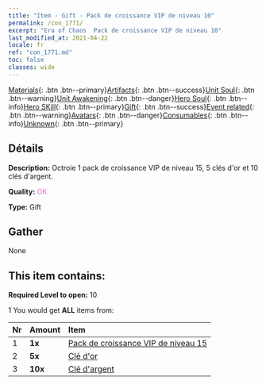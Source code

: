 ```yaml
---
title: "Item - Gift - Pack de croissance VIP de niveau 10"
permalink: /con_1771/
excerpt: "Era of Chaos  Pack de croissance VIP de niveau 10"
last_modified_at: 2021-04-22
locale: fr
ref: "con_1771.md"
toc: false
classes: wide
---
```

 [Materials](/ItemsFR/){: .btn .btn--primary}[Artifacts](/ItemsFR/Artifacts/){: .btn .btn--success}[Unit Soul](/ItemsFR/UnitSoul/){: .btn .btn--warning}[Unit Awakening](/ItemsFR/UnitAwakening/){: .btn .btn--danger}[Hero Soul](/ItemsFR/HeroSoul/){: .btn .btn--info}[Hero SKill](/ItemsFR/HeroSkill/){: .btn .btn--primary}[Gift](/ItemsFR/Gift/){: .btn .btn--success}[Event related](/ItemsFR/Events/){: .btn .btn--warning}[Avatars](/ItemsFR/Avatars/){: .btn .btn--danger}[Consumables](/ItemsFR/Consumables/){: .btn .btn--info}[Unknown](/ItemsFR/Unknown/){: .btn .btn--primary}

## Détails
 **Description:** Octroie 1 pack de croissance VIP de niveau 15, 5 clés d'or et 10 clés d'argent.

 **Quality:** <span style="color: #DA70D6">OK</span>

 **Type:** Gift

## Gather

  None

## This item contains:

 **Required Level to open:** 10

 1 You would get **ALL** items  from:

  | Nr | Amount |     Item    |
  |:---|:-------|:------------|
  | 1 |  **1x** | [Pack de croissance VIP de niveau 15](/fr/Items/con_1772/) |  | 
  | 2 |  **5x** | [Clé d'or](/fr/Items/con_783/) |  | 
  | 3 |  **10x** | [Clé d'argent](/fr/Items/con_693/) |  | 
